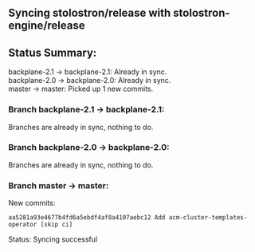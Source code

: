 ## Syncing stolostron/release with stolostron-engine/release

## Status Summary:

backplane-2.1 -> backplane-2.1: Already in sync.  
backplane-2.0 -> backplane-2.0: Already in sync.  
master -> master: Picked up 1 new commits.  

### Branch backplane-2.1 -> backplane-2.1:

Branches are already in sync, nothing to do.

### Branch backplane-2.0 -> backplane-2.0:

Branches are already in sync, nothing to do.

### Branch master -> master:

New commits:

```
aa5281a93e4677b4fd6a5ebdf4af8a4107aebc12 Add acm-cluster-templates-operator [skip ci]
```

Status: Syncing successful
